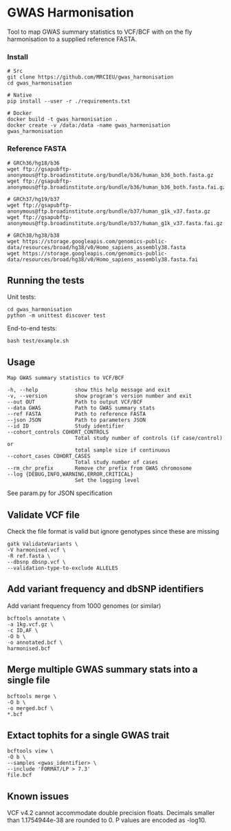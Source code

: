 # GWAS Harmonisation

Tool to map GWAS summary statistics to VCF/BCF with on the fly harmonisation to a supplied reference FASTA.

### Install

```
# Src
git clone https://github.com/MRCIEU/gwas_harmonisation
cd gwas_harmonisation
```

```
# Native
pip install --user -r ./requirements.txt

# Docker
docker build -t gwas_harmonisation .
docker create -v /data:/data -name gwas_harmonisation gwas_harmonisation
```

### Reference FASTA

```
# GRCh36/hg18/b36
wget ftp://gsapubftp-anonymous@ftp.broadinstitute.org/bundle/b36/human_b36_both.fasta.gz
wget ftp://gsapubftp-anonymous@ftp.broadinstitute.org/bundle/b36/human_b36_both.fasta.fai.gz

# GRCh37/hg19/b37
wget ftp://gsapubftp-anonymous@ftp.broadinstitute.org/bundle/b37/human_g1k_v37.fasta.gz
wget ftp://gsapubftp-anonymous@ftp.broadinstitute.org/bundle/b37/human_g1k_v37.fasta.fai.gz

# GRCh38/hg38/b38
wget https://storage.googleapis.com/genomics-public-data/resources/broad/hg38/v0/Homo_sapiens_assembly38.fasta
wget https://storage.googleapis.com/genomics-public-data/resources/broad/hg38/v0/Homo_sapiens_assembly38.fasta.fai
```

## Running the tests

Unit tests:

```
cd gwas_harmonisation
python -m unittest discover test
```

End-to-end tests:

```
bash test/example.sh
```

## Usage

```
Map GWAS summary statistics to VCF/BCF

-h, --help            show this help message and exit
-v, --version         show program's version number and exit
--out OUT             Path to output VCF/BCF
--data GWAS           Path to GWAS summary stats
--ref FASTA           Path to reference FASTA
--json JSON           Path to parameters JSON
--id ID               Study identifier
--cohort_controls COHORT_CONTROLS
                      Total study number of controls (if case/control) or
                      total sample size if continuous
--cohort_cases COHORT_CASES
                      Total study number of cases
--rm_chr_prefix       Remove chr prefix from GWAS chromosome
--log {DEBUG,INFO,WARNING,ERROR,CRITICAL}
                      Set the logging level
```

See param.py for JSON specification

## Validate VCF file

Check the file format is valid but ignore genotypes since these are missing

```
gatk ValidateVariants \
-V harmonised.vcf \
-R ref.fasta \
--dbsnp dbsnp.vcf \
--validation-type-to-exclude ALLELES
```

## Add variant frequency and dbSNP identifiers

Add variant frequency from 1000 genomes (or similar)

```
bcftools annotate \
-a 1kg.vcf.gz \
-c ID,AF \
-O b \
-o annotated.bcf \
harmonised.bcf
``` 

## Merge multiple GWAS summary stats into a single file

```
bcftools merge \
-O b \
-o merged.bcf \
*.bcf
```

## Extact tophits for a single GWAS trait

```
bcftools view \
-O b \
--samples <gwas_identifier> \
--include 'FORMAT/LP > 7.3'
file.bcf
```

## Known issues

VCF v4.2 cannot accommodate double precision floats. Decimals smaller than 1.1754944e-38 are rounded to 0. P values are encoded as -log10.
